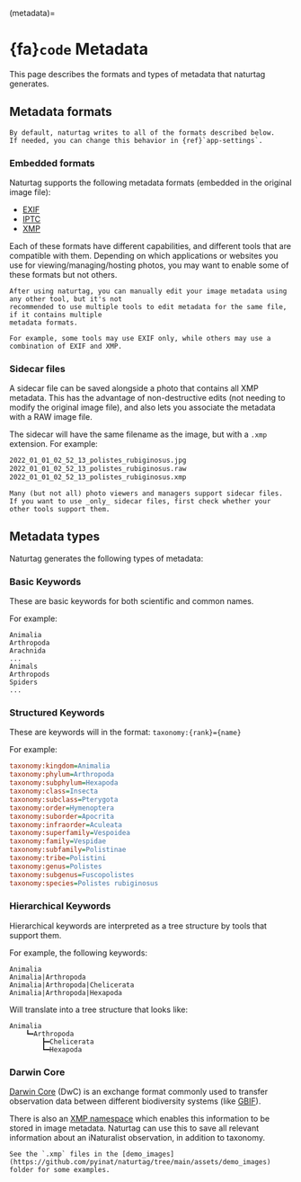 <!-- TODO: This is just a rough draft. Needs more details and editing. -->

(metadata)=
# {fa}`code` Metadata
This page describes the formats and types of metadata that naturtag generates.

## Metadata formats
```{note}
By default, naturtag writes to all of the formats described below.
If needed, you can change this behavior in {ref}`app-settings`.
```

### Embedded formats
Naturtag supports the following metadata formats (embedded in the original image file):
* [EXIF](https://exiftool.org/TagNames/EXIF.html)
* [IPTC](https://exiftool.org/TagNames/IPTC.html)
* [XMP](https://exiftool.org/TagNames/XMP.html)

Each of these formats have different capabilities, and different tools that are compatible with
them. Depending on which applications or websites you use for viewing/managing/hosting photos, you
may want to enable some of these formats but not others.

```{warning}
After using naturtag, you can manually edit your image metadata using any other tool, but it's not
recommended to use multiple tools to edit metadata for the same file, if it contains multiple
metadata formats.

For example, some tools may use EXIF only, while others may use a combination of EXIF and XMP.
```

### Sidecar files
A sidecar file can be saved alongside a photo that contains all XMP metadata.
This has the advantage of non-destructive edits (not needing to modify the original image file),
and also lets you associate the metadata with a RAW image file.

The sidecar will have the same filename as the image, but with a `.xmp` extension. For example:
```bash
2022_01_01_02_52_13_polistes_rubiginosus.jpg
2022_01_01_02_52_13_polistes_rubiginosus.raw
2022_01_01_02_52_13_polistes_rubiginosus.xmp
```

```{note}
Many (but not all) photo viewers and managers support sidecar files.
If you want to use _only_ sidecar files, first check whether your other tools support them.
```

## Metadata types
Naturtag generates the following types of metadata:

### Basic Keywords
These are basic keywords for both scientific and common names.

For example:
```
Animalia
Arthropoda
Arachnida
...
Animals
Arthropods
Spiders
...
```

### Structured Keywords
These are keywords will in the format: `taxonomy:{rank}={name}`

For example:
```ini
taxonomy:kingdom=Animalia
taxonomy:phylum=Arthropoda
taxonomy:subphylum=Hexapoda
taxonomy:class=Insecta
taxonomy:subclass=Pterygota
taxonomy:order=Hymenoptera
taxonomy:suborder=Apocrita
taxonomy:infraorder=Aculeata
taxonomy:superfamily=Vespoidea
taxonomy:family=Vespidae
taxonomy:subfamily=Polistinae
taxonomy:tribe=Polistini
taxonomy:genus=Polistes
taxonomy:subgenus=Fuscopolistes
taxonomy:species=Polistes rubiginosus
```


### Hierarchical Keywords
Hierarchical keywords are interpreted as a tree structure by tools that support them.

For example, the following keywords:
```
Animalia
Animalia|Arthropoda
Animalia|Arthropoda|Chelicerata
Animalia|Arthropoda|Hexapoda
```

Will translate into a tree structure that looks like:
```
Animalia
    ┗━Arthropoda
        ┣━Chelicerata
        ┗━Hexapoda
```

### Darwin Core
[Darwin Core](https://dwc.tdwg.org/terms/) (DwC) is an exchange format commonly used to transfer
observation data between different biodiversity systems (like [GBIF](https://www.gbif.org)).

There is also an [XMP namespace](https://www.exiftool.org/TagNames/DarwinCore.html) which enables
this information to be stored in image metadata. Naturtag can use this to save all relevant information about an iNaturalist observation, in addition to taxonomy.

```{note}
See the `.xmp` files in the [demo_images](https://github.com/pyinat/naturtag/tree/main/assets/demo_images) folder for some examples.
```
